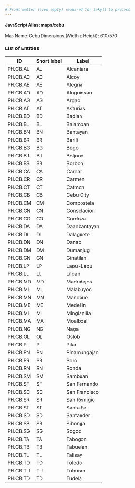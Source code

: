 ```yaml
---
# Front matter (even empty) required for Jekyll to process
---
```


#### JavaScript Alias: maps/cebu

Map Name: Cebu
Dimensions (Width x Height): 610x570





### List of Entities

ID | Short label | Label
---|---|---|
PH.CB.AL | AL | Alcantara
PH.CB.AC | AC | Alcoy
PH.CB.AE | AE | Alegria
PH.CB.AO | AO | Aloguinsan
PH.CB.AG | AG | Argao
PH.CB.AT | AT | Asturias
PH.CB.BD | BD | Badian
PH.CB.BL | BL | Balamban
PH.CB.BN | BN | Bantayan
PH.CB.BR | BR | Barili
PH.CB.BG | BG | Bogo
PH.CB.BJ | BJ | Boljoon
PH.CB.BB | BB | Borbon
PH.CB.CA | CA | Carcar
PH.CB.CR | CR | Carmen
PH.CB.CT | CT | Catmon
PH.CB.CB | CB | Cebu City
PH.CB.CM | CM | Compostela
PH.CB.CN | CN | Consolacion
PH.CB.CO | CO | Cordova
PH.CB.DA | DA | Daanbantayan
PH.CB.DL | DL | Dalaguete
PH.CB.DN | DN | Danao
PH.CB.DM | DM | Dumanjug
PH.CB.GN | GN | Ginatilan
PH.CB.LP | LP | Lapu-Lapu
PH.CB.LL | LL | Liloan
PH.CB.MD | MD | Madridejos
PH.CB.ML | ML | Malabuyoc
PH.CB.MN | MN | Mandaue
PH.CB.ME | ME | Medellin
PH.CB.MI | MI | Minglanilla
PH.CB.MA | MA | Moalboal
PH.CB.NG | NG | Naga
PH.CB.OL | OL | Oslob
PH.CB.PL | PL | Pilar
PH.CB.PN | PN | Pinamungajan
PH.CB.PR | PR | Poro
PH.CB.RN | RN | Ronda
PH.CB.SM | SM | Samboan
PH.CB.SF | SF | San Fernando
PH.CB.SC | SC | San Francisco
PH.CB.SR | SR | San Remigio
PH.CB.ST | ST | Santa Fe
PH.CB.SD | SD | Santander
PH.CB.SB | SB | Sibonga
PH.CB.SG | SG | Sogod
PH.CB.TA | TA | Tabogon
PH.CB.TB | TB | Tabuelan
PH.CB.TL | TL | Talisay
PH.CB.TO | TO | Toledo
PH.CB.TU | TU | Tuburan
PH.CB.TD | TD | Tudela